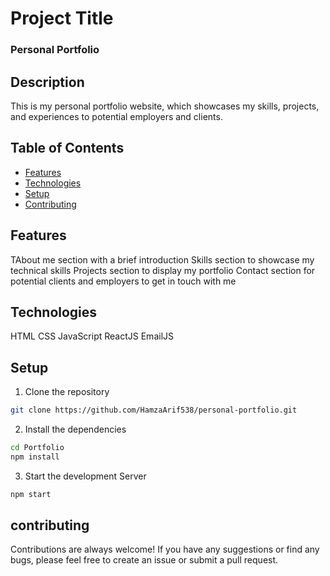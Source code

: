# Project Title

### Personal Portfolio

## Description

This is my personal portfolio website, which showcases my skills, projects, and experiences to potential employers and clients.

## Table of Contents

- [Features](#features)
- [Technologies](#technologies)
- [Setup](#setup)
- [Contributing](#contributing)

## Features

TAbout me section with a brief introduction
Skills section to showcase my technical skills
Projects section to display my portfolio
Contact section for potential clients and employers to get in touch with me

## Technologies

HTML
CSS
JavaScript
ReactJS
EmailJS

## Setup

1. Clone the repository
```sh
git clone https://github.com/HamzaArif538/personal-portfolio.git
```

2. Install the dependencies
```sh
cd Portfolio
npm install
```

3. Start the development Server
```sh
npm start
```


## contributing

Contributions are always welcome! If you have any suggestions or find any bugs, please feel free to create an issue or submit a pull request.
